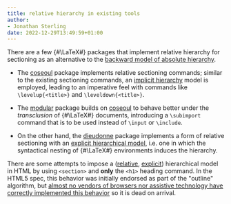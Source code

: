 ```yaml
---
title: relative hierarchy in existing tools
author:
- Jonathan Sterling
date: 2022-12-29T13:49:59+01:00
---
```


There are a few {#\LaTeX#} packages that implement relative hierarchy for sectioning as an alternative to the [backward model of absolute hierarchy](tfmt-000B).

- The [coseoul](https://www.ctan.org/pkg/coseoul?lang=en) package implements relative sectioning commands; similar to the existing sectioning commands, an [implicit hierarchy](tfmt-000D) model is employed, leading to an imperative feel with commands like `\levelup{<title>}` and `\leveldown{<title>}`.

- The [modular](https://ctan.org/pkg/modular?lang=en) package builds on [coseoul](https://www.ctan.org/pkg/coseoul?lang=en) to behave better under the *transclusion* of {#\LaTeX#} documents, introducing a `\subimport` command that is to be used instead of `\input` or `\include`.

- On the other hand, the [dieudonne](https://github.com/jonsterling/latex-dieudonne) package implements a form of relative sectioning with an [explicit hierarchical model](tfmt-000D), i.e. one in which the syntactical nesting of {#\LaTeX#} environments induces the hierarchy.

There are some attempts to impose a ([relative](tfmt-000B), [explicit](tfmt-000D)) hierarchical model in HTML by using `<section>` and **only** the `<h1>` heading command. In the HTML5 spec, this behavior was initially endorsed as part of the "outline" algorithm, but [almost no vendors of browsers nor assistive technology have correctly implemented this behavior](https://github.com/whatwg/html/issues/83/) so it is dead on arrival.
